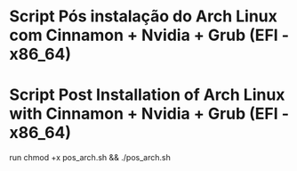 # Script Pós instalação do Arch Linux com Cinnamon + Nvidia + Grub (EFI - x86_64)
# Script Post Installation of Arch Linux with Cinnamon + Nvidia + Grub (EFI - x86_64)

run chmod +x pos_arch.sh &&
./pos_arch.sh
